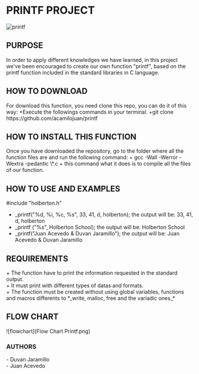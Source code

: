 <h1>PRINTF PROJECT</h1>

![printf](https://cdn.pixabay.com/photo/2015/04/03/18/56/font-705667_960_720.jpg)

<h2>PURPOSE</h2>
In order to apply different knowledges we have learned, in this project we've been encouraged to create our own function "printf", based on the printf function included in the standard libraries in C language.
<h2>HOW TO DOWNLOAD</h2>
For download this function, you need clone this repo, you can do it of this way:
+Execute the followings commands in your terminal.
+git clone https://github.com/acamilojuan/printf

<h2>HOW TO INSTALL THIS FUNCTION</h2>
Once you have downloaded the repository, go to the folder where all the function files are and run the following command:
+ gcc -Wall -Werror -Wextra -pedantic \*.c
+ this command what it does is to compile all the files of our function.

<h2>HOW TO USE AND EXAMPLES</h2>
#include "holberton.h"

+ \_printf("%d, %i, %c, %s", 33, 41, d, holberton); the output will be: 33, 41, d, holberton
+ \_printf ("%s", Holberton School); the output will be: Holberton School
+ \_printf("Juan Acevedo & Duvan Jaramillo"); the output will be: Juan Acevedo & Duvan Jaramillo

<h2>REQUIREMENTS</h2>
+ The function have to print the information requested in the standard output.<br>
+ It must print with different types of datas and formats.<br>
+ The function must be created without using global variables, functions and macros differents to *_write, malloc, free and the variadic ones_* <br>

<h2>FLOW CHART</h2>
![flowchart](Flow Chart Printf.png)

<h3>AUTHORS</h3>
- Duvan Jaramillo<br>
- Juan Acevedo
